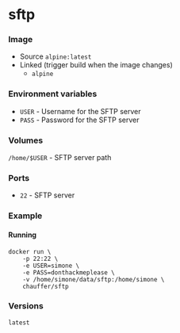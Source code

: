 # sftp

### Image
- Source `alpine:latest`
- Linked (trigger build when the image changes)
    - `alpine`

### Environment variables
- `USER` - Username for the SFTP server 
- `PASS` - Password for the SFTP server

### Volumes
`/home/$USER` - SFTP server path

### Ports
- `22` - SFTP server

### Example
#### Running
```
docker run \
    -p 22:22 \
    -e USER=simone \
    -e PASS=donthackmeplease \
    -v /home/simone/data/sftp:/home/simone \
    chauffer/sftp
```

### Versions
`latest`
